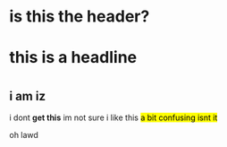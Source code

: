 # is this the header?

</head>


<body>
<h1>this is a headline<h1>
  <h2>i am iz</h2>
  <p> i dont <b>get this</b> im not sure i like this  <mark> a bit confusing isnt it </mark></p>
  <p>oh lawd</p>





<!-- end of content -->

</body>
</html>
